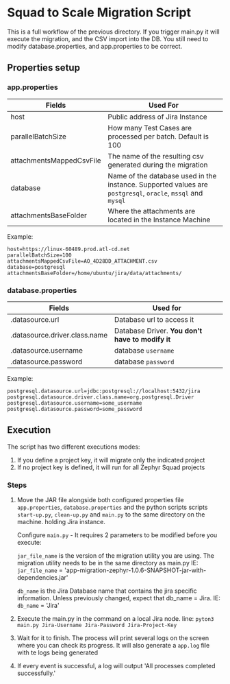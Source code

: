 # Squad to Scale Migration Script

This is a full workflow of the previous directory. If you trigger main.py it will execute the migration, and the CSV import into the DB. You still need to modify database.properties, and app.properties to be correct. 

## Properties setup

### app.properties

| Fields                   | Used For                                                                                                    |
|--------------------------|-------------------------------------------------------------------------------------------------------------|
| host                     | Public address of Jira Instance                                                                             |
| parallelBatchSize        | How many Test Cases are processed per batch. Default is 100                                                 |
| attachmentsMappedCsvFile | The name of the resulting csv generated during the migration                                                |
| database                 | Name of the database used in the instance. Supported values are `postgresql`, `oracle`, `mssql` and `mysql` |
| attachmentsBaseFolder    | Where the attachments are located in the Instance Machine                                                   | 

Example:

```
host=https://linux-60489.prod.atl-cd.net
parallelBatchSize=100
attachmentsMappedCsvFile=AO_4D28DD_ATTACHMENT.csv
database=postgresql
attachmentsBaseFolder=/home/ubuntu/jira/data/attachments/
```

### database.properties

| Fields                                       | Used for                                         |
|----------------------------------------------|--------------------------------------------------|
| <database type>.datasource.url               | Database url to access it                        |
| <database type>.datasource.driver.class.name | Database Driver. **You don't have to modify it** |
| <database type>.datasource.username          | database `username`                              |
| <database type>.datasource.password          | database `password`                              |

Example:

```
postgresql.datasource.url=jdbc:postgresql://localhost:5432/jira
postgresql.datasource.driver.class.name=org.postgresql.Driver
postgresql.datasource.username=some_username
postgresql.datasource.password=some_password
```

## Execution

The script has two different executions modes:

1. If you define a project key, it will migrate only the indicated project
2. If no project key is defined, it will run for all Zephyr Squad projects

### Steps

1. Move the JAR file alongside both configured properties file `app.properties`,  `database.properties` and the python scripts scripts `start-up.py`, `clean-up.py` and `main.py` to the same directory on the machine.
   holding Jira instance. 

   Configure `main.py` - It requires 2 parameters to be modified before you execute:

   `jar_file_name` is the version of the migration utility you are using. The migration utility needs to be in the same directory as main.py
   IE:
   `jar_file_name` = 'app-migration-zephyr-1.0.6-SNAPSHOT-jar-with-dependencies.jar'

   `db_name` is the Jira Database name that contains the jira specific information. Unless previously changed, expect that db_name = Jira. 
   IE:
   `db_name` = 'Jira'   

2. Execute the main.py in the command on a local Jira node.
   line: `pyton3 main.py Jira-Username Jira-Password Jira-Project-Key`

3. Wait for it to finish. The process will print several logs on the screen where you can check its progress. It will
   also generate a `app.log` file with te logs being generated

4. If every event is successful, a log will output 'All processes completed successfully.'

